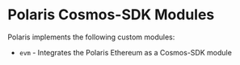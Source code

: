 # Polaris Cosmos-SDK Modules

Polaris implements the following custom modules:

* `evm` - Integrates the Polaris Ethereum as a Cosmos-SDK module
